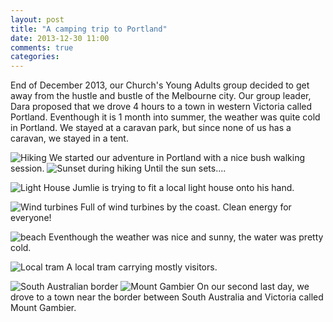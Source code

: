 ```yaml
---
layout: post
title: "A camping trip to Portland"
date: 2013-12-30 11:00
comments: true
categories: 
---
```


End of December 2013, our Church's Young Adults group decided to get away from the hustle and bustle of the Melbourne city.
Our group leader, Dara proposed that we drove 4 hours to a town in western Victoria called Portland. Eventhough it is 1 month into summer, the weather was quite cold in Portland. We stayed at a caravan park, but since none of us has a caravan, we stayed in a tent.

<p>
<img src ="http://farm4.staticflickr.com/3769/11696067506_802f279392_c.jpg" alt="Hiking" />
We started our adventure in Portland with a nice bush walking session.
<img src="http://farm8.staticflickr.com/7417/11695354805_db4b62d8c3_c.jpg" alt="Sunset during hiking" />
Until the sun sets....
</p>
<p>
<img src ="http://farm6.staticflickr.com/5511/11695706214_ea73504172_c.jpg" alt="Light House" />
Jumlie is trying to fit a local light house onto his hand.
</p>
<p>
<img src="http://farm8.staticflickr.com/7321/11695606353_a275e42cda_c.jpg" alt="Wind turbines" />
Full of wind turbines by the coast. Clean energy for everyone!
</p>
<p>
<img src="http://farm4.staticflickr.com/3786/11696178136_85f4954134_c.jpg" alt="beach" />
Eventhough the weather was nice and sunny, the water was pretty cold.
</p>
<p>
<img src="http://farm8.staticflickr.com/7299/11696201886_5dd88475d1_b.jpg" alt="Local tram" />
A local tram carrying mostly visitors.
</p>
<p>
<img src="http://farm4.staticflickr.com/3669/11695454405_8eb4857bc0_c.jpg" alt="South Australian border" />
<img src="http://farm8.staticflickr.com/7342/11695833714_6ef3102db7_c.jpg" alt="Mount Gambier" />
On our second last day, we drove to a town near the border between South Australia and Victoria called Mount Gambier.
</p>
